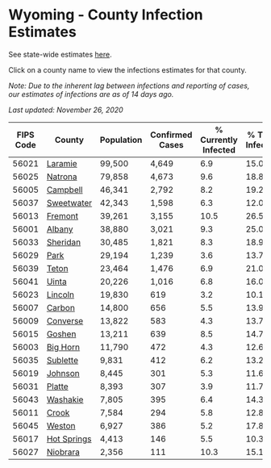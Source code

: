 # Wyoming - County Infection Estimates

See state-wide estimates [here](/infections/us-wy).

Click on a county name to view the infections estimates for that county.

*Note: Due to the inherent lag between infections and reporting of cases, our estimates of infections are as of 14 days ago.*

*Last updated: November 26, 2020*

|   FIPS Code |                     County |   Population |   Confirmed Cases |   % Currently Infected |   % Total Infected |
|-------------|----------------------------|--------------|-------------------|------------------------|--------------------|
|       56021 |         [Laramie](laramie) |       99,500 |             4,649 |                    6.9 |               15.0 |
|       56025 |         [Natrona](natrona) |       79,858 |             4,673 |                    9.6 |               18.8 |
|       56005 |       [Campbell](campbell) |       46,341 |             2,792 |                    8.2 |               19.2 |
|       56037 |   [Sweetwater](sweetwater) |       42,343 |             1,598 |                    6.3 |               12.0 |
|       56013 |         [Fremont](fremont) |       39,261 |             3,155 |                   10.5 |               26.5 |
|       56001 |           [Albany](albany) |       38,880 |             3,021 |                    9.3 |               25.0 |
|       56033 |       [Sheridan](sheridan) |       30,485 |             1,821 |                    8.3 |               18.9 |
|       56029 |               [Park](park) |       29,194 |             1,239 |                    3.6 |               13.7 |
|       56039 |             [Teton](teton) |       23,464 |             1,476 |                    6.9 |               21.0 |
|       56041 |             [Uinta](uinta) |       20,226 |             1,016 |                    6.8 |               16.0 |
|       56023 |         [Lincoln](lincoln) |       19,830 |               619 |                    3.2 |               10.1 |
|       56007 |           [Carbon](carbon) |       14,800 |               656 |                    5.5 |               13.9 |
|       56009 |       [Converse](converse) |       13,822 |               583 |                    4.3 |               13.7 |
|       56015 |           [Goshen](goshen) |       13,211 |               639 |                    8.5 |               14.7 |
|       56003 |       [Big Horn](big-horn) |       11,790 |               472 |                    4.3 |               12.6 |
|       56035 |       [Sublette](sublette) |        9,831 |               412 |                    6.2 |               13.2 |
|       56019 |         [Johnson](johnson) |        8,445 |               301 |                    5.3 |               11.6 |
|       56031 |           [Platte](platte) |        8,393 |               307 |                    3.9 |               11.7 |
|       56043 |       [Washakie](washakie) |        7,805 |               395 |                    6.4 |               14.3 |
|       56011 |             [Crook](crook) |        7,584 |               294 |                    5.8 |               12.8 |
|       56045 |           [Weston](weston) |        6,927 |               386 |                    5.2 |               17.8 |
|       56017 | [Hot Springs](hot-springs) |        4,413 |               146 |                    5.5 |               10.3 |
|       56027 |       [Niobrara](niobrara) |        2,356 |               111 |                   10.3 |               15.1 |